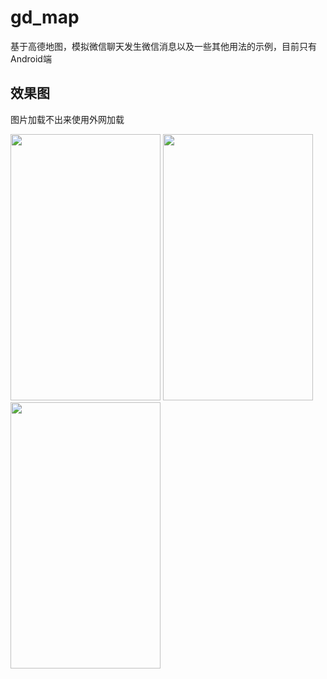 # gd_map

基于高德地图，模拟微信聊天发生微信消息以及一些其他用法的示例，目前只有Android端

## 效果图
图片加载不出来使用外网加载

<div>
   <img src="https://github.com/zhou-Flutter/gd_map/blob/master/assets/demo/demo01.gif?raw=true" width="240px" height="426px"/>
    <img src="https://github.com/zhou-Flutter/gd_map/blob/master/assets/demo/demo02.gif?raw=true" width="240px" height="426px"/>
     <img src="https://github.com/zhou-Flutter/gd_map/blob/master/assets/demo/demo03.gif?raw=true" width="240px" height="426px"/>
    
</div>

